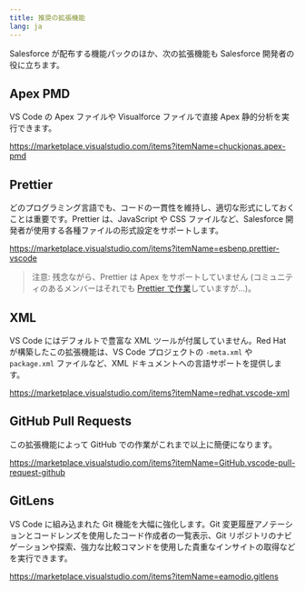 ```yaml
---
title: 推奨の拡張機能
lang: ja
---
```


Salesforce が配布する機能パックのほか、次の拡張機能も Salesforce 開発者の役に立ちます。

## Apex PMD

VS Code の Apex ファイルや Visualforce ファイルで直接 Apex 静的分析を実行できます。

<https://marketplace.visualstudio.com/items?itemName=chuckjonas.apex-pmd>

## Prettier

どのプログラミング言語でも、コードの一貫性を維持し、適切な形式にしておくことは重要です。Prettier は、JavaScript や CSS ファイルなど、Salesforce 開発者が使用する各種ファイルの形式設定をサポートします。

<https://marketplace.visualstudio.com/items?itemName=esbenp.prettier-vscode>

> 注意: 残念ながら、Prettier は Apex をサポートしていません \(コミュニティのあるメンバーはそれでも [Prettier で作業](https://github.com/dangmai/prettier-plugin-apex)していますが...\)。

## XML

VS Code にはデフォルトで豊富な XML ツールが付属していません。Red Hat が構築したこの拡張機能は、VS Code プロジェクトの `-meta.xml` や `package.xml` ファイルなど、XML ドキュメントへの言語サポートを提供します。

<https://marketplace.visualstudio.com/items?itemName=redhat.vscode-xml>

## GitHub Pull Requests

この拡張機能によって GitHub での作業がこれまで以上に簡便になります。

<https://marketplace.visualstudio.com/items?itemName=GitHub.vscode-pull-request-github>

## GitLens

VS Code に組み込まれた Git 機能を大幅に強化します。Git 変更履歴アノテーションとコードレンズを使用したコード作成者の一覧表示、Git リポジトリのナビゲーションや探索、強力な比較コマンドを使用した貴重なインサイトの取得などを実行できます。

<https://marketplace.visualstudio.com/items?itemName=eamodio.gitlens>
